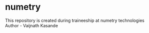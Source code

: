 # numetry
This repository is created during traineeship at numetry technologies
<br>
Author - Vaijnath Kasande
